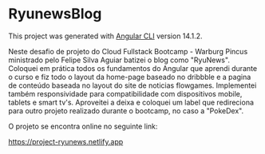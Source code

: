 # RyunewsBlog

This project was generated with [Angular CLI](https://github.com/angular/angular-cli) version 14.1.2.

Neste desafio de projeto do Cloud Fullstack Bootcamp - Warburg Pincus ministrado pelo Felipe Silva Aguiar batizei o blog como "RyuNews". Coloquei em prática todos os fundamentos do Angular que aprendi durante o curso e fiz todo o layout da home-page baseado no dribbble e a pagina de conteúdo baseada no layout do site de noticias flowgames. Implementei também responsividade para compatibilidade com dispositivos mobile, tablets e smart tv's. Aproveitei a deixa e coloquei um label que redireciona para outro projeto realizado durante o bootcamp, no caso a "PokeDex".


O projeto se encontra online no seguinte link:

https://project-ryunews.netlify.app

